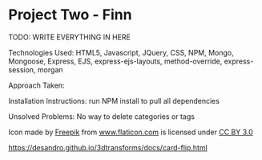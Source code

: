# Project Two - Finn

TODO: WRITE EVERYTHING IN HERE

Technologies Used:
HTML5, Javascript, JQuery, CSS, NPM, Mongo, Mongoose, Express, EJS, express-ejs-layouts, method-override, express-session, morgan

Approach Taken:


Installation Instructions:
run NPM install to pull all dependencies

Unsolved Problems:
No way to delete categories or tags


<div>Icon made by <a href="http://www.freepik.com" title="Freepik">Freepik</a> from <a href="http://www.flaticon.com" title="Flaticon">www.flaticon.com</a> is licensed under <a href="http://creativecommons.org/licenses/by/3.0/" title="Creative Commons BY 3.0">CC BY 3.0</a></div>

https://desandro.github.io/3dtransforms/docs/card-flip.html
